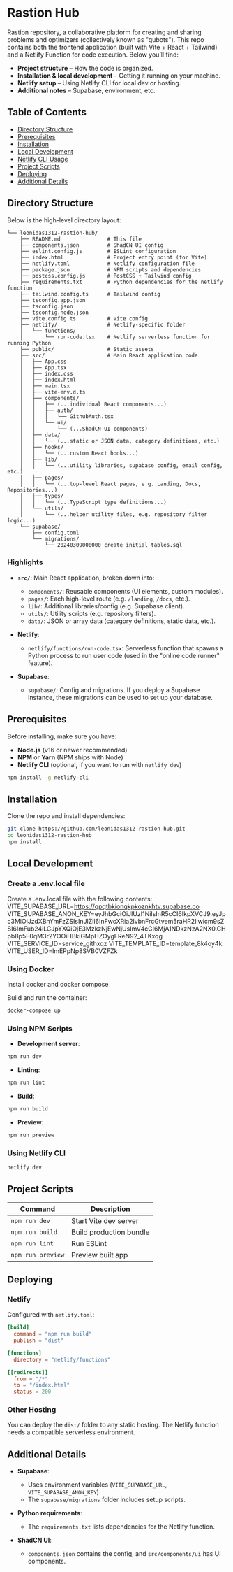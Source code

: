 # Rastion Hub

Rastion repository, a collaborative platform for creating and sharing problems and optimizers (collectively known as "qubots"). This repo contains both the frontend application (built with Vite + React + Tailwind) and a Netlify Function for code execution. Below you’ll find:

- **Project structure** – How the code is organized.
- **Installation & local development** – Getting it running on your machine.
- **Netlify setup** – Using Netlify CLI for local dev or hosting.
- **Additional notes** – Supabase, environment, etc.

## Table of Contents
- [Directory Structure](#directory-structure)
- [Prerequisites](#prerequisites)
- [Installation](#installation)
- [Local Development](#local-development)
- [Netlify CLI Usage](#netlify-cli-usage)
- [Project Scripts](#project-scripts)
- [Deploying](#deploying)
- [Additional Details](#additional-details)

## Directory Structure

Below is the high-level directory layout:

```
└── leonidas1312-rastion-hub/
    ├── README.md               # This file
    ├── components.json         # ShadCN UI config
    ├── eslint.config.js        # ESLint configuration
    ├── index.html              # Project entry point (for Vite)
    ├── netlify.toml            # Netlify configuration file
    ├── package.json            # NPM scripts and dependencies
    ├── postcss.config.js       # PostCSS + Tailwind config
    ├── requirements.txt        # Python dependencies for the netlify function
    ├── tailwind.config.ts      # Tailwind config
    ├── tsconfig.app.json       
    ├── tsconfig.json           
    ├── tsconfig.node.json      
    ├── vite.config.ts          # Vite config
    ├── netlify/                # Netlify-specific folder
    │   └── functions/
    │       └── run-code.tsx    # Netlify serverless function for running Python
    ├── public/                 # Static assets
    ├── src/                    # Main React application code
    │   ├── App.css
    │   ├── App.tsx
    │   ├── index.css
    │   ├── index.html
    │   ├── main.tsx
    │   ├── vite-env.d.ts
    │   ├── components/
    │   │   ├── (...individual React components...)
    │   │   ├── auth/
    │   │   │   └── GithubAuth.tsx
    │   │   └── ui/
    │   │       └── (...ShadCN UI components)
    │   ├── data/
    │   │   └── (...static or JSON data, category definitions, etc.)
    │   ├── hooks/
    │   │   └── (...custom React hooks...)
    │   ├── lib/
    │   │   └── (...utility libraries, supabase config, email config, etc.)
    │   ├── pages/
    │   │   └── (...top-level React pages, e.g. Landing, Docs, Repositories...)
    │   ├── types/
    │   │   └── (...TypeScript type definitions...)
    │   └── utils/
    │       └── (...helper utility files, e.g. repository filter logic...)
    └── supabase/
        ├── config.toml
        └── migrations/
            └── 20240309000000_create_initial_tables.sql
```

### Highlights

- **`src/`**: Main React application, broken down into:
  - `components/`: Reusable components (UI elements, custom modules).
  - `pages/`: Each high-level route (e.g. `/landing`, `/docs`, etc.).
  - `lib/`: Additional libraries/config (e.g. Supabase client).
  - `utils/`: Utility scripts (e.g. repository filters).
  - `data/`: JSON or array data (category definitions, static data, etc.).

- **Netlify**:
  - `netlify/functions/run-code.tsx`: Serverless function that spawns a Python process to run user code (used in the "online code runner" feature).

- **Supabase**:
  - `supabase/`: Config and migrations. If you deploy a Supabase instance, these migrations can be used to set up your database.

## Prerequisites

Before installing, make sure you have:

- **Node.js** (v16 or newer recommended)
- **NPM** or **Yarn** (NPM ships with Node)
- **Netlify CLI** (optional, if you want to run with `netlify dev`)

```bash
npm install -g netlify-cli
```

## Installation

Clone the repo and install dependencies:

```bash
git clone https://github.com/leonidas1312-rastion-hub.git
cd leonidas1312-rastion-hub
npm install
```

## Local Development

### Create a .env.local file

Create a .env.local file with the following contents:
VITE_SUPABASE_URL=https://qpqtbkionqkpkoznkhtv.supabase.co
VITE_SUPABASE_ANON_KEY=eyJhbGciOiJIUzI1NiIsInR5cCI6IkpXVCJ9.eyJpc3MiOiJzdXBhYmFzZSIsInJlZiI6InFwcXRia2lvbnFrcGtvem5raHR2Iiwicm9sZSI6ImFub24iLCJpYXQiOjE3MzkzNjEwNjUsImV4cCI6MjA1NDkzNzA2NX0.CHpb8p5F0qM3r2YOOiHBkiGMpHZOygFReN92_4TKxqg
VITE_SERVICE_ID=service_githxqz
VITE_TEMPLATE_ID=template_8k4oy4k
VITE_USER_ID=lmEPpNp8SVB0VZFZk

### Using Docker

Install docker and docker compose

Build and run the container:
```bash
docker-compose up
```

### Using NPM Scripts

- **Development server**:

```bash
npm run dev
```

- **Linting**:

```bash
npm run lint
```

- **Build**:

```bash
npm run build
```

- **Preview**:

```bash
npm run preview
```

### Using Netlify CLI

```bash
netlify dev
```

## Project Scripts

| Command          | Description |
|-----------------|-------------|
| `npm run dev`   | Start Vite dev server |
| `npm run build` | Build production bundle |
| `npm run lint`  | Run ESLint |
| `npm run preview` | Preview built app |

## Deploying

### Netlify

Configured with `netlify.toml`:

```toml
[build]
  command = "npm run build"
  publish = "dist"

[functions]
  directory = "netlify/functions"

[[redirects]]
  from = "/*"
  to = "/index.html"
  status = 200
```

### Other Hosting

You can deploy the `dist/` folder to any static hosting. The Netlify function needs a compatible serverless environment.

## Additional Details

- **Supabase**:
  - Uses environment variables (`VITE_SUPABASE_URL`, `VITE_SUPABASE_ANON_KEY`).
  - The `supabase/migrations` folder includes setup scripts.

- **Python requirements**:
  - The `requirements.txt` lists dependencies for the Netlify function.

- **ShadCN UI**:
  - `components.json` contains the config, and `src/components/ui` has UI components.

